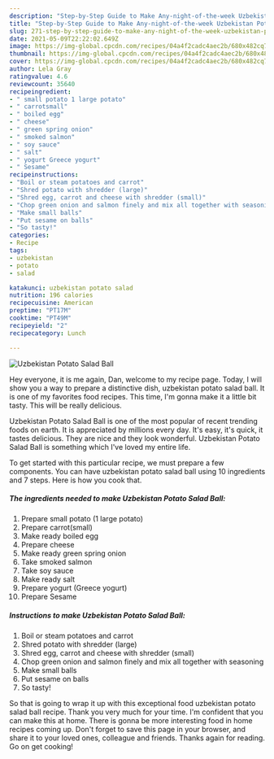 ```yaml
---
description: "Step-by-Step Guide to Make Any-night-of-the-week Uzbekistan Potato Salad Ball"
title: "Step-by-Step Guide to Make Any-night-of-the-week Uzbekistan Potato Salad Ball"
slug: 271-step-by-step-guide-to-make-any-night-of-the-week-uzbekistan-potato-salad-ball
date: 2021-05-09T22:22:02.649Z
image: https://img-global.cpcdn.com/recipes/04a4f2cadc4aec2b/680x482cq70/uzbekistan-potato-salad-ball-recipe-main-photo.jpg
thumbnail: https://img-global.cpcdn.com/recipes/04a4f2cadc4aec2b/680x482cq70/uzbekistan-potato-salad-ball-recipe-main-photo.jpg
cover: https://img-global.cpcdn.com/recipes/04a4f2cadc4aec2b/680x482cq70/uzbekistan-potato-salad-ball-recipe-main-photo.jpg
author: Lela Gray
ratingvalue: 4.6
reviewcount: 35640
recipeingredient:
- " small potato 1 large potato"
- " carrotsmall"
- " boiled egg"
- " cheese"
- " green spring onion"
- " smoked salmon"
- " soy sauce"
- " salt"
- " yogurt Greece yogurt"
- " Sesame"
recipeinstructions:
- "Boil or steam potatoes and carrot"
- "Shred potato with shredder (large)"
- "Shred egg, carrot and cheese with shredder (small)"
- "Chop green onion and salmon finely and mix all together with seasoning"
- "Make small balls"
- "Put sesame on balls"
- "So tasty!"
categories:
- Recipe
tags:
- uzbekistan
- potato
- salad

katakunci: uzbekistan potato salad 
nutrition: 196 calories
recipecuisine: American
preptime: "PT17M"
cooktime: "PT49M"
recipeyield: "2"
recipecategory: Lunch

---
```



![Uzbekistan Potato Salad Ball](https://img-global.cpcdn.com/recipes/04a4f2cadc4aec2b/680x482cq70/uzbekistan-potato-salad-ball-recipe-main-photo.jpg)

Hey everyone, it is me again, Dan, welcome to my recipe page. Today, I will show you a way to prepare a distinctive dish, uzbekistan potato salad ball. It is one of my favorites food recipes. This time, I'm gonna make it a little bit tasty. This will be really delicious.



Uzbekistan Potato Salad Ball is one of the most popular of recent trending foods on earth. It is appreciated by millions every day. It's easy, it's quick, it tastes delicious. They are nice and they look wonderful. Uzbekistan Potato Salad Ball is something which I've loved my entire life.


To get started with this particular recipe, we must prepare a few components. You can have uzbekistan potato salad ball using 10 ingredients and 7 steps. Here is how you cook that.

<!--inarticleads1-->

##### The ingredients needed to make Uzbekistan Potato Salad Ball:

1. Prepare  small potato (1 large potato)
1. Prepare  carrot(small)
1. Make ready  boiled egg
1. Prepare  cheese
1. Make ready  green spring onion
1. Take  smoked salmon
1. Take  soy sauce
1. Make ready  salt
1. Prepare  yogurt (Greece yogurt)
1. Prepare  Sesame




<!--inarticleads2-->

##### Instructions to make Uzbekistan Potato Salad Ball:

1. Boil or steam potatoes and carrot
1. Shred potato with shredder (large)
1. Shred egg, carrot and cheese with shredder (small)
1. Chop green onion and salmon finely and mix all together with seasoning
1. Make small balls
1. Put sesame on balls
1. So tasty!




So that is going to wrap it up with this exceptional food uzbekistan potato salad ball recipe. Thank you very much for your time. I'm confident that you can make this at home. There is gonna be more interesting food in home recipes coming up. Don't forget to save this page in your browser, and share it to your loved ones, colleague and friends. Thanks again for reading. Go on get cooking!
